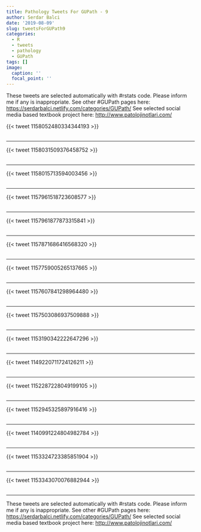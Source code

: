 ```yaml
---
title: Pathology Tweets For GUPath - 9
author: Serdar Balci
date: '2019-08-09'
slug: tweetsForGUPath9
categories:
  - R
  - tweets
  - pathology
  - GUPath
tags: []
image:
  caption: ''
  focal_point: ''
---
```



These tweets are selected automatically with #rstats code. Please inform me if any is inappropriate.
See other #GUPath pages here: https://serdarbalci.netlify.com/categories/GUPath/ 
See selected social media based textbook project here: http://www.patolojinotlari.com/

{{< tweet 1158052480334344193 >}}
<br>
<br>
<hr>
{{< tweet 1158031509376458752 >}}
<br>
<br>
<hr>
{{< tweet 1158015713594003456 >}}
<br>
<br>
<hr>
{{< tweet 1157961518723608577 >}}
<br>
<br>
<hr>
{{< tweet 1157961877873315841 >}}
<br>
<br>
<hr>
{{< tweet 1157871686416568320 >}}
<br>
<br>
<hr>
{{< tweet 1157759005265137665 >}}
<br>
<br>
<hr>
{{< tweet 1157607841298964480 >}}
<br>
<br>
<hr>
{{< tweet 1157503086937509888 >}}
<br>
<br>
<hr>
{{< tweet 1153190342222647296 >}}
<br>
<br>
<hr>
{{< tweet 1149220711724126211 >}}
<br>
<br>
<hr>
{{< tweet 1152287228049199105 >}}
<br>
<br>
<hr>
{{< tweet 1152945325897916416 >}}
<br>
<br>
<hr>
{{< tweet 1140991224804982784 >}}
<br>
<br>
<hr>
{{< tweet 1153324723385851904 >}}
<br>
<br>
<hr>
{{< tweet 1153343070076882944 >}}
<br>
<br>
<hr>


These tweets are selected automatically with #rstats code. Please inform me if any is inappropriate.
See other #GUPath pages here: https://serdarbalci.netlify.com/categories/GUPath/ 
See selected social media based textbook project here: http://www.patolojinotlari.com/
